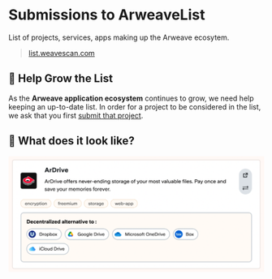 # Submissions to ArweaveList

List of projects, services, apps making up the Arweave ecosytem.

> [list.weavescan.com](https://list.weavescan.com/)

## 📨 Help Grow the List

As the __Arweave application ecosystem__ continues to grow, we need help keeping an up-to-date list. 
In order for a project to be considered in the list, we ask that you first [submit that project](https://github.com/nicolasverlhiac/arweave-list/issues/new?assignees=nicolasverlhiac&labels=&template=add-a-new-entry-to-the-list.md&title=%5BADD%5D+Name+of+the+project).


## 👀 What does it look like?

![Preview](preview-example.png)

